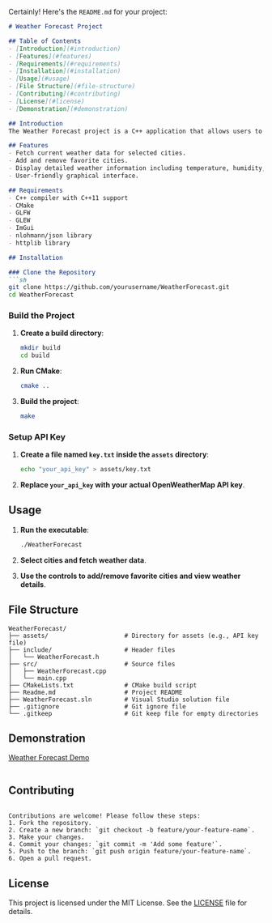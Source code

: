 Certainly! Here's the `README.md` for your project:

```markdown
# Weather Forecast Project

## Table of Contents
- [Introduction](#introduction)
- [Features](#features)
- [Requirements](#requirements)
- [Installation](#installation)
- [Usage](#usage)
- [File Structure](#file-structure)
- [Contributing](#contributing)
- [License](#license)
- [Demonstration](#demonstration)

## Introduction
The Weather Forecast project is a C++ application that allows users to fetch and display weather data for various cities using the OpenWeatherMap API. The application features a graphical user interface built with ImGui and uses GLFW and GLEW for window and OpenGL context management.

## Features
- Fetch current weather data for selected cities.
- Add and remove favorite cities.
- Display detailed weather information including temperature, humidity, wind speed, sunrise, and sunset times.
- User-friendly graphical interface.

## Requirements
- C++ compiler with C++11 support
- CMake
- GLFW
- GLEW
- ImGui
- nlohmann/json library
- httplib library

## Installation

### Clone the Repository
```sh
git clone https://github.com/yourusername/WeatherForecast.git
cd WeatherForecast
```

### Build the Project
1. **Create a build directory**:
    ```sh
    mkdir build
    cd build
    ```

2. **Run CMake**:
    ```sh
    cmake ..
    ```

3. **Build the project**:
    ```sh
    make
    ```

### Setup API Key
1. **Create a file named `key.txt` inside the `assets` directory**:
    ```sh
    echo "your_api_key" > assets/key.txt
    ```

2. **Replace `your_api_key` with your actual OpenWeatherMap API key**.

## Usage
1. **Run the executable**:
    ```sh
    ./WeatherForecast
    ```

2. **Select cities and fetch weather data**.

3. **Use the controls to add/remove favorite cities and view weather details**.

## File Structure
```
WeatherForecast/
├── assets/                     # Directory for assets (e.g., API key file)
├── include/                    # Header files
│   └── WeatherForecast.h
├── src/                        # Source files
│   ├── WeatherForecast.cpp
│   └── main.cpp
├── CMakeLists.txt              # CMake build script
├── Readme.md                   # Project README
├── WeatherForecast.sln         # Visual Studio solution file
├── .gitignore                  # Git ignore file
└── .gitkeep                    # Git keep file for empty directories
```

## Demonstration
[Weather Forecast Demo](assets/Preview.mp4)
```
```
## Contributing
```

Contributions are welcome! Please follow these steps:
1. Fork the repository.
2. Create a new branch: `git checkout -b feature/your-feature-name`.
3. Make your changes.
4. Commit your changes: `git commit -m 'Add some feature'`.
5. Push to the branch: `git push origin feature/your-feature-name`.
6. Open a pull request.
```
## License
This project is licensed under the MIT License. See the [LICENSE](LICENSE) file for details.